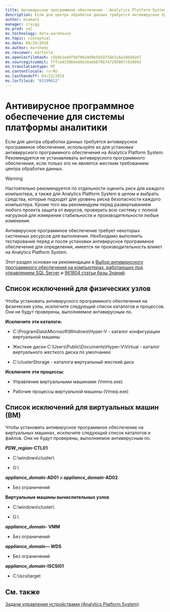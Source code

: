 ```yaml
---
title: Антивирусное программное обеспечение - Analytics Platform System | Документация Майкрософт
description: Если для центра обработки данных требуется антивирусное программное обеспечение, используйте их для установки антивирусного программного обеспечения на Analytics Platform System. Рекомендуется не устанавливать антивирусного программного обеспечения, если только это не является жестким требованием центра обработки данных.
author: mzaman1
manager: craigg
ms.prod: sql
ms.technology: data-warehouse
ms.topic: conceptual
ms.date: 04/24/2018
ms.author: murshedz
ms.reviewer: martinle
ms.openlocfilehash: c5b9a1eddf8bf06a9d9e5b59754b2c6a34b94267
ms.sourcegitcommit: f7fced330b64d6616aeb8766747295807c92dd41
ms.translationtype: MT
ms.contentlocale: ru-RU
ms.lasthandoff: 04/23/2019
ms.locfileid: "63199612"
---
```

# <a name="antivirus-software-for-analytics-platform-system"></a>Антивирусное программное обеспечение для системы платформы аналитики
Если для центра обработки данных требуется антивирусное программное обеспечение, используйте их для установки антивирусного программного обеспечения на Analytics Platform System. Рекомендуется не устанавливать антивирусного программного обеспечения, если только это не является жестким требованием центра обработки данных.  
  
> [!WARNING]  
> Настоятельно рекомендуется по отдельности оценить риск для каждого компьютера, а также для Analytics Platform System в целом и выбрать средства, которые подходят для уровень риска безопасности каждого компьютера. Кроме того мы рекомендуем перед развертыванием любого проекта защита от вирусов, проверить всю систему с полной нагрузкой для измерения стабильности и производительности любые изменения.  
>   
> Антивирусное программное обеспечение требует некоторых системных ресурсов для выполнения. Необходимо выполнить тестирование перед и после установки антивирусное программное обеспечение для определения, имеется ли производительность влияет на Analytics Platform System.  
  
Этот раздел основан на рекомендации в [Выбор антивирусного программного обеспечения на компьютерах, работающих под управлением SQL Server](https://support.microsoft.com/kb/309422) и [961804 статьи базы Знаний](https://support.microsoft.com/kb/961804/en-us).  
  
## <a name="exclusion-list-for-physical-hosts"></a>Список исключений для физических узлов  
Чтобы установить антивирусного программного обеспечения на физические узлы, исключите следующий список каталогов и процессов. Они не будут проверены, выполняемое антивирусным по.  
  
**Исключите эти каталоги:**  
  
-   C:\ProgramData\Microsoft\Windows\Hyper-V - каталог конфигурации виртуальной машины  
  
-   Жесткие диски C:\Users\Public\Documents\Hyper-V\Virtual - каталог виртуального жесткого диска по умолчанию  
  
-   C:\clusterStorage - каталоги виртуальный жесткий диск  
  
**Исключите эти процессы:**  
  
-   Управление виртуальными машинами (Vmms.exe)  
  
-   Рабочие процессы виртуальной машины (Vmwp.exe)  
  
## <a name="exclusion-list-for-virtual-machines-vms"></a>Список исключений для виртуальных машин (ВМ)  
Чтобы установить антивирусное программное обеспечение на виртуальных машинах, исключите следующий список каталогов и файлов. Они не будут проверены, выполняемое антивирусным по.  
  
**_PDW_region_-CTL01**  
  
-   C:\windows\cluster\  
  
-   G:\  
  
**_appliance_domain_-AD01** и  **_appliance_domain_-AD02**  
  
-   Без ограничений  
  
**Виртуальные машины вычислительных узлов**  
  
-   C:\windows\cluster\  
  
-   G:\  
  
**_appliance_domain_- VMM**  
  
-   Без ограничений  
  
**_appliance_domain_— WDS**  
  
-   Без ограничений  
  
**_appliance_domain_-ISCSI01**  
  
-   C:\iscsitarget  
  
## <a name="see-also"></a>См. также  
[Задачи управления устройствами &#40;Analytics Platform System&#41;](appliance-management-tasks.md)  
  
